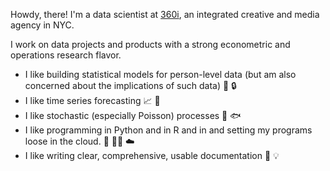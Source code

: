 <!-- ![GitHub followers](https://img.shields.io/github/followers/jamespooley?label=Follow&style=social) ![Twitter Follow](https://img.shields.io/twitter/follow/jamspooley?label=Follow&style=social) -->

Howdy, there! I'm a data scientist at [360i](https://www.360i.com/), an integrated creative and media agency in NYC.

I work on data projects and products with a strong econometric and operations research flavor.

* I like building statistical models for person-level data (but am also concerned about the implications of such data) 👨 🔒
* I like time series forecasting 📈 🔮
* I like stochastic (especially Poisson) processes 🎲 🐟
* I like programming in Python and in R  and in  and setting my programs loose in the cloud. 🐍 🏴‍☠️  ☁️
* I like writing clear, comprehensive, usable documentation 📝 💡
